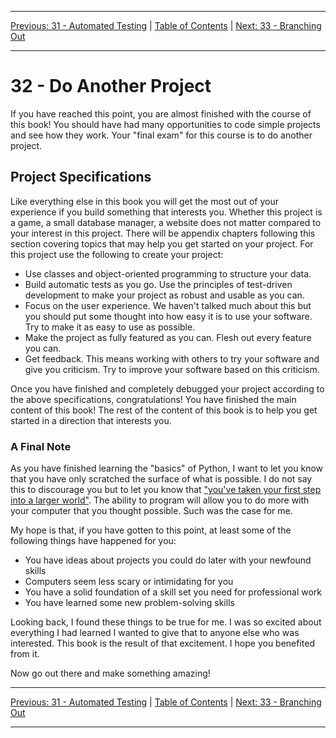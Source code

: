 <!-- Navigation -->

---

[Previous: 31 - Automated Testing](./31-Automated-Testing.md) | [Table of Contents](./00-Table-of-Contents.md) | [Next: 33 - Branching Out](./33-Branching-Out.md)

---
<!-- End Navigation -->

# 32 - Do Another Project

If you have reached this point, you are almost finished with the course of this book! You should have had many opportunities to code simple projects and see how they work. Your "final exam" for this course is to do another project.

## Project Specifications

Like everything else in this book you will get the most out of your experience if you build something that interests you. Whether this project is a game, a small database manager, a website does not matter compared to your interest in this project. There will be appendix chapters following this section covering topics that may help you get started on your project. For this project use the following to create your project:

- Use classes and object-oriented programming to structure your data.
- Build automatic tests as you go. Use the principles of test-driven development to make your project as robust and usable as you can.
- Focus on the user experience. We haven't talked much about this but you should put some thought into how easy it is to use your software. Try to make it as easy to use as possible.
- Make the project as fully featured as you can. Flesh out every feature you can.
- Get feedback. This means working with others to try your software and give you criticism. Try to improve your software based on this criticism.

Once you have finished and completely debugged your project according to the above specifications, congratulations! You have finished the main content of this book! The rest of the content of this book is to help you get started in a direction that interests you.

### A Final Note

As you have finished learning the "basics" of Python, I want to let you know that you have only scratched the surface of what is possible. I do not say this to discourage you but to let you know that ["you've taken your first step into a larger world"](https://www.youtube.com/watch?v=535Zy_rf4NU).  The ability to program will allow you to do more with your computer that you thought possible. Such was the case for me.

My hope is that, if you have gotten to this point, at least some of the following things have happened for you:

- You have ideas about projects you could do later with your newfound skills
- Computers seem less scary or intimidating for you
- You have a solid foundation of a skill set you need for professional work
- You have learned some new problem-solving skills

Looking back, I found these things to be true for me. I was so excited about everything I had learned I wanted to give that to anyone else who was interested. This book is the result of that excitement. I hope you benefited from it.

Now go out there and make something amazing!

<!-- Navigation -->

---

[Previous: 31 - Automated Testing](./31-Automated-Testing.md) | [Table of Contents](./00-Table-of-Contents.md) | [Next: 33 - Branching Out](./33-Branching-Out.md)

---
<!-- End Navigation -->
